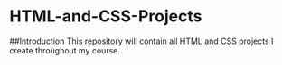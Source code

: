 # HTML-and-CSS-Projects

##Introduction
This repository will contain all HTML and CSS projects I create throughout my course.
